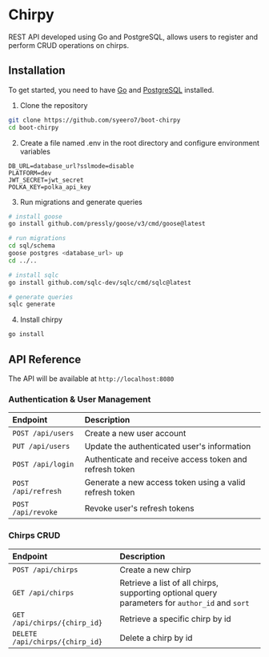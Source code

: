 # Chirpy

REST API developed using Go and PostgreSQL, allows users to register and perform CRUD operations on chirps.

## Installation

To get started, you need to have [Go](https://go.dev/doc/install) and [PostgreSQL](https://www.postgresql.org/download/) installed.

1. Clone the repository

```bash
git clone https://github.com/syeero7/boot-chirpy
cd boot-chirpy
```

2. Create a file named .env in the root directory and configure environment variables

```.env
DB_URL=database_url?sslmode=disable
PLATFORM=dev
JWT_SECRET=jwt_secret
POLKA_KEY=polka_api_key
```

3. Run migrations and generate queries

```bash
# install goose
go install github.com/pressly/goose/v3/cmd/goose@latest

# run migrations
cd sql/schema
goose postgres <database_url> up
cd ../..

# install sqlc 
go install github.com/sqlc-dev/sqlc/cmd/sqlc@latest

# generate queries
sqlc generate 
```

4. Install chirpy

```bash
go install
```

## API Reference

The API will be available at `http://localhost:8080`

### Authentication & User Management

| Endpoint | Description |
| :-------------| :-----------------------|
| `POST /api/users` | Create a new user account|
| `PUT /api/users` | Update the authenticated user's information |
| `POST /api/login` |  Authenticate and receive access token and refresh token |
| `POST /api/refresh` | Generate a new access token using a valid refresh token |
| `POST /api/revoke` | Revoke user's refresh tokens |

### Chirps CRUD

| Endpoint | Description |
| :-------------| :-----------------------|
| `POST /api/chirps` |  Create a new chirp |
| `GET /api/chirps` | Retrieve a list of all chirps, supporting optional query parameters for `author_id` and `sort` |
| `GET /api/chirps/{chirp_id}` | Retrieve a specific chirp by id |
| `DELETE /api/chirps/{chirp_id}` | Delete a chirp by id |

